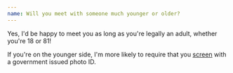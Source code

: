 ```yaml
---
name: Will you meet with someone much younger or older?
---
```


Yes, I'd be happy to meet you as long as you're legally an adult, whether you're 18 or 81!

If you're on the younger side, I'm more likely to require that you [screen](#screening-options) with a government issued photo ID.
